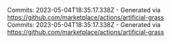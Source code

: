 Commits: 2023-05-04T18:35:17.338Z - Generated via https://github.com/marketplace/actions/artificial-grass
<br>
Commits: 2023-05-04T18:35:17.338Z - Generated via https://github.com/marketplace/actions/artificial-grass
<br>
